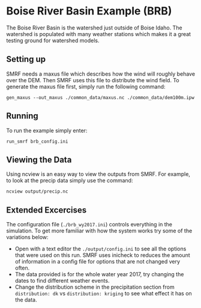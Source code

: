 # Boise River Basin Example (BRB)
The Boise River Basin is the watershed just outside of Boise Idaho. The
watershed is populated with many weather stations which makes it a great testing
ground for watershed models. 

## Setting up

SMRF needs a maxus file which describes how the wind will roughly behave over
the DEM. Then SMRF uses this file to distribute the wind field. To generate the
maxus file first, simply run the following command:

```
gen_maxus --out_maxus ./common_data/maxus.nc ./common_data/dem100m.ipw
```
## Running

To run the example simply enter:

```
run_smrf brb_config.ini
```

## Viewing the Data

Using ncview is an easy way to view the outputs from SMRF. For example, to look
at the precip data simply use the command:

```
ncview output/precip.nc
```

## Extended Excercises

The configuration file (```./brb_wy2017.ini```) controls everything in the
simulation. To get more familiar with how the system works try some of the
variations below:

* Open with a text editor the ```./output/config.ini``` to see all the options
that were used on this run. SMRF uses inicheck to reduces the amount of
information in a config file for options that are not changed very often.
* The data provided is for the whole water year 2017, try changing the dates to
find different weather events.
* Change the distribution scheme in the precipitation section from
```distribution: dk``` vs ```distribution: kriging``` to see what effect it has
on the data.
